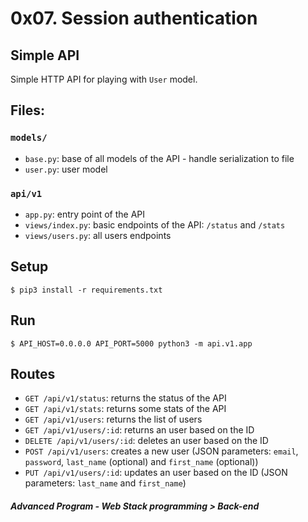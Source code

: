 # 0x07. Session authentication
## Simple API
Simple HTTP API for playing with `User` model.

## Files:

### `models/`
- `base.py`: base of all models of the API - handle serialization to file
- `user.py`: user model

### `api/v1`
- `app.py`: entry point of the API
- `views/index.py`: basic endpoints of the API: `/status` and `/stats`
- `views/users.py`: all users endpoints


## Setup
```
$ pip3 install -r requirements.txt
```

## Run
```
$ API_HOST=0.0.0.0 API_PORT=5000 python3 -m api.v1.app
```


## Routes
- `GET /api/v1/status`: returns the status of the API
- `GET /api/v1/stats`: returns some stats of the API
- `GET /api/v1/users`: returns the list of users
- `GET /api/v1/users/:id`: returns an user based on the ID
- `DELETE /api/v1/users/:id`: deletes an user based on the ID
- `POST /api/v1/users`: creates a new user (JSON parameters: `email`, `password`, `last_name` (optional) and `first_name` (optional))
- `PUT /api/v1/users/:id`: updates an user based on the ID (JSON parameters: `last_name` and `first_name`)

##### Advanced Program - Web Stack programming > Back-end
